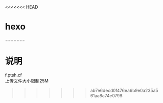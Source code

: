 <<<<<<< HEAD
# hexo
=======
# 说明
f.ptsh.cf<br>
上传文件大小限制25M
>>>>>>> ab7e6decd0f476ea6b9e0a235a561aa8a74e0798
